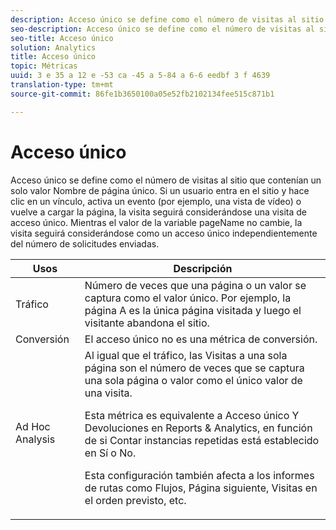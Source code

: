 ```yaml
---
description: Acceso único se define como el número de visitas al sitio que contenían un solo valor Nombre de página único. Si un usuario entra en el sitio y hace clic en un vínculo, activa un evento (por ejemplo, una vista de vídeo) o vuelve a cargar la página, la visita seguirá considerándose una visita de acceso único. Mientras el valor de la variable pageName no cambie, la visita seguirá considerándose como un acceso único independientemente del número de solicitudes enviadas.
seo-description: Acceso único se define como el número de visitas al sitio que contenían un solo valor Nombre de página único. Si un usuario entra en el sitio y hace clic en un vínculo, activa un evento (por ejemplo, una vista de vídeo) o vuelve a cargar la página, la visita seguirá considerándose una visita de acceso único. Mientras el valor de la variable pageName no cambie, la visita seguirá considerándose como un acceso único independientemente del número de solicitudes enviadas.
seo-title: Acceso único
solution: Analytics
title: Acceso único
topic: Métricas
uuid: 3 e 35 a 12 e -53 ca -45 a 5-84 a 6-6 eedbf 3 f 4639
translation-type: tm+mt
source-git-commit: 86fe1b3650100a05e52fb2102134fee515c871b1

---
```



# Acceso único

Acceso único se define como el número de visitas al sitio que contenían un solo valor Nombre de página único. Si un usuario entra en el sitio y hace clic en un vínculo, activa un evento (por ejemplo, una vista de vídeo) o vuelve a cargar la página, la visita seguirá considerándose una visita de acceso único. Mientras el valor de la variable pageName no cambie, la visita seguirá considerándose como un acceso único independientemente del número de solicitudes enviadas.

<table id="table_00B26B47AA724D808F4C337750D7C9C7"> 
 <thead> 
  <tr> 
   <th colname="col1" class="entry"> Usos </th> 
   <th colname="col2" class="entry"> Descripción </th> 
  </tr> 
 </thead>
 <tbody> 
  <tr> 
   <td colname="col1"> Tráfico </td> 
   <td colname="col2"> Número de veces que una página o un valor se captura como el valor único. Por ejemplo, la página A es la única página visitada y luego el visitante abandona el sitio. </td> 
  </tr> 
  <tr> 
   <td colname="col1"> Conversión </td> 
   <td colname="col2"> El acceso único no es una métrica de conversión. </td> 
  </tr> 
  <tr> 
   <td colname="col1"> Ad Hoc Analysis </td> 
   <td colname="col2">Al igual que el tráfico, las <span class="wintitle">Visitas a una sola página</span> son el número de veces que se captura una sola página o valor como el único valor de una visita. <p>Esta métrica es equivalente a <span class="wintitle">Acceso único</span> Y <span class="wintitle">Devoluciones</span> en Reports &amp; Analytics, en función de si <span class="wintitle">Contar instancias repetidas</span> está establecido en Sí o No. </p> <p>Esta configuración también afecta a los informes de rutas como Flujos, Página siguiente, Visitas en el orden previsto, etc. </p> </td> 
  </tr> 
 </tbody> 
</table>


